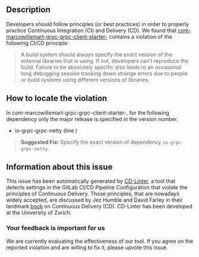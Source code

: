 
## Description
Developers should follow principles (or best practices) in order to properly practice Continuous Integration (CI) and Delivery (CD).
We found that [com-marcowillemart-grpc-grpc-client-starter-](https://gitlab.com/mwillema/grpc-spring-boot-starter/blob/master/.gitlab-ci.yml) contains a violation of the following CI/CD principle:

> A build system should always specify the exact version of the external libraries that is using.
If not, developers can’t reproduce the build. Failure to be absolutely specific also leads to an occasional long debugging session tracking down strange errors due to people or build systems using different versions of libraries.

## How to locate the violation

In com-marcowillemart-grpc-grpc-client-starter-, for the following dependency only the major release is specified in the version number.

* io-grpc-grpc-netty (line )

> **Suggested Fix:** Specify the exact version of dependency `io-grpc-grpc-netty`.

## Information about this issue

This issue has been automatically generated by [CD-Linter](https://gitlab.com/Jancso/configuration-analytics), a tool that detects settings in the GitLab CI/CD Pipeline Configuration that violate the principles of Continuous Delivery. Those principles, that are nowadays widely accepted, are discussed by Jez Humble and David Farley in their landmark [book](https://www.oreilly.com/library/view/continuous-delivery-reliable/9780321670250/) on Continuous Delivery (CD). CD-Linter has been developed at the University of Zurich.

### Your feedback is important for us
We are currently evaluating the effectiveness of our tool. If you agree on the reported violation and are willing to fix it, please upvote this issue.